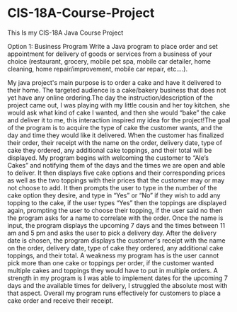 # CIS-18A-Course-Project
This Is my CIS-18A Java Course Project

Option 1: Business Program
Write a Java program to place order and set appointment for delivery of goods or services from a 
business of your choice (restaurant, grocery, mobile pet spa, mobile car detailer, home cleaning, home 
repair/improvement, mobile car repair, etc....).

  My java project's main purpose is to order a cake and have it delivered to their home. The
targeted audience is a cake/bakery business that does not yet have any online ordering.The day
the instruction/description of the project came out, I was playing with my little cousin and her
toy kitchen, she would ask what kind of cake I wanted, and then she would “bake” the cake and
deliver it to me, this interaction inspired my idea for the project!The goal of the program is to
acquire the type of cake the customer wants, and the day and time they would like it delivered.
When the customer has finalized their order, their receipt with the name on the order, delivery
date, type of cake they ordered, any additional cake toppings, and their total will be displayed.
  My program begins with welcoming the customer to “Ale’s Cakes” and notifying them of
the days and the times we are open and able to deliver. It then displays five cake options and
their corresponding prices as well as the two toppings with their prices that the customer may or
may not choose to add. It then prompts the user to type in the number of the cake option they
desire, and type in “Yes” or “No” if they wish to add any topping to the cake, if the user types
“Yes” then the toppings are displayed again, prompting the user to choose their topping, if the
user said no then the program asks for a name to correlate with the order. Once the name is input,
the program displays the upcoming 7 days and the times between 11 am and 5 pm and asks the
user to pick a delivery day. After the delivery date is chosen, the program displays the customer's
receipt with the name on the order, delivery date, type of cake they ordered, any additional cake 
toppings, and their total. A weakness my program has is the user cannot pick more than one cake
or toppings per order, if the customer wanted multiple cakes and toppings they would have to put
in multiple orders. A strength in my program is I was able to implement dates for the upcoming 7
days and the available times for delivery, I struggled the absolute most with that aspect. Overall
my program runs effectively for customers to place a cake order and receive their receipt.
